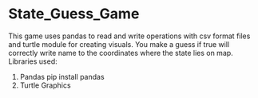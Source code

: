 # State_Guess_Game
  This game uses pandas to read and write operations with csv format files and turtle module for creating visuals.
You make a guess if true will correctly write name to the coordinates where the state lies on map.
Libraries used:
1. Pandas    pip install pandas
2. Turtle Graphics
